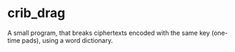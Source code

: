 # crib_drag
A small program, that breaks ciphertexts encoded with the same key (one-time pads), using a word dictionary.
